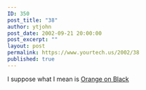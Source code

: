 ```yaml
---
ID: 350
post_title: "38"
author: ytjohn
post_date: 2002-09-21 20:00:00
post_excerpt: ""
layout: post
permalink: https://www.yourtech.us/2002/38
published: true
---
```

I suppose what I mean is <u><a href="http://www.sqbnet.net/?sqb_text=%23FF9900&amp;sqb_bgcolor=%23333333&amp;sqb_link=%23FF9900&amp;sqb_vlink=%23FF9900&amp;sqb_alink=%230066CC&amp;sqb_img=/includes/sqbnet.jpg">Orange on Black</a></u>